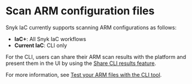 # Scan ARM configuration files

Snyk IaC currently supports scanning ARM configurations as follows:

* **IaC+**: All Snyk IaC workflows
* **Current IaC**: CLI only

For the CLI, users can share their ARM scan results with the platform and present them in the UI by using the [Share CLI results feature](../../scan-infrastructure/snyk-infrastructure-as-code/snyk-cli-for-infrastructure-as-code/share-cli-results-with-the-snyk-web-ui.md).

For more information, see [Test your ARM files with the CLI tool](../../scan-infrastructure/snyk-infrastructure-as-code/snyk-cli-for-infrastructure-as-code/test-your-iac-files/test-your-arm-files-with-snyk-cli.md).
